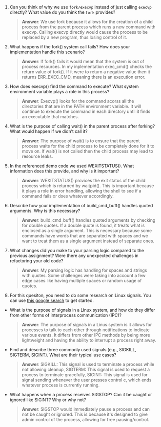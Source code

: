 1. Can you think of why we use `fork/execvp` instead of just calling `execvp` directly? What value do you think the `fork` provides?

    > **Answer**: We use fork because it allows for the creation of a child process from the parent process which runs a new command with execvp. Calling execvp directly would cause the process to be replaced by a new program, thus losing control of it. 

2. What happens if the fork() system call fails? How does your implementation handle this scenario?

    > **Answer**:  If fork() fails it would mean that the system is out of process resources. In my inplementation exec_cmd() checks the return value of fork(). If it were to return a negative value then it returns ERR_EXEC_CMD, meaning there is an execution error. 

3. How does execvp() find the command to execute? What system environment variable plays a role in this process?

    > **Answer**:  Execvp() looks for the command acorss all the directories that are in the PATH environment variable. It will continue to execute the command in each directory until it finds an executable that matches. 

4. What is the purpose of calling wait() in the parent process after forking? What would happen if we didn’t call it?

    > **Answer**:  The purpose of wait() is to ensure that the parent process waits for the child process to be completely done for it to move on. If wait() is not called then the child process may lead to resource leaks. 

5. In the referenced demo code we used WEXITSTATUS(). What information does this provide, and why is it important?

    > **Answer**:  WEXITSTATUS() provices the exit status of the child process which is returned by waitpid(). This is important because it plays a role in error handling, allowing the shell to see if a command fails or does whatever accordingly. 

6. Describe how your implementation of build_cmd_buff() handles quoted arguments. Why is this necessary?

    > **Answer**:  build_cmd_buff() handles quoted arguments by checking for double quotes. If a double quote is found, it treats what is enclosed as a single argument. This is necessary because some commands have words that are separated with spaces and we want to treat them as a single argument instead of separate ones. 

7. What changes did you make to your parsing logic compared to the previous assignment? Were there any unexpected challenges in refactoring your old code?

    > **Answer**:  My parsing logic has handling for spaces and strings with quotes. Some challenges were taking into account a few edge cases like having multiple spaces or random usage of quotes. 

8. For this quesiton, you need to do some research on Linux signals. You can use [this google search](https://www.google.com/search?q=Linux+signals+overview+site%3Aman7.org+OR+site%3Alinux.die.net+OR+site%3Atldp.org&oq=Linux+signals+overview+site%3Aman7.org+OR+site%3Alinux.die.net+OR+site%3Atldp.org&gs_lcrp=EgZjaHJvbWUyBggAEEUYOdIBBzc2MGowajeoAgCwAgA&sourceid=chrome&ie=UTF-8) to get started.

- What is the purpose of signals in a Linux system, and how do they differ from other forms of interprocess communication (IPC)?

    > **Answer**:  The purpose of signals in a Linus system is it allows for processes to talk to each other through notifications to indicate various events. It differs from other IPC methods by being more lightweight and having the ability to interrupt a process right away. 

- Find and describe three commonly used signals (e.g., SIGKILL, SIGTERM, SIGINT). What are their typical use cases?

    > **Answer**:  SIGKILL: This signal is used to terminate a process while not allowing cleanup, SIGTERM: This signal is used to request a process to terminate gracefully, SIGINT: This signal is used for signal sending whenever the user presses control c, which ends whatever process is currently running. 

- What happens when a process receives SIGSTOP? Can it be caught or ignored like SIGINT? Why or why not?

    > **Answer**:  SIGSTOP would immediately pause a process and can not be caught or ignored. This is because it's designed to give admin control of the process, allowing for free pausing/control. 


